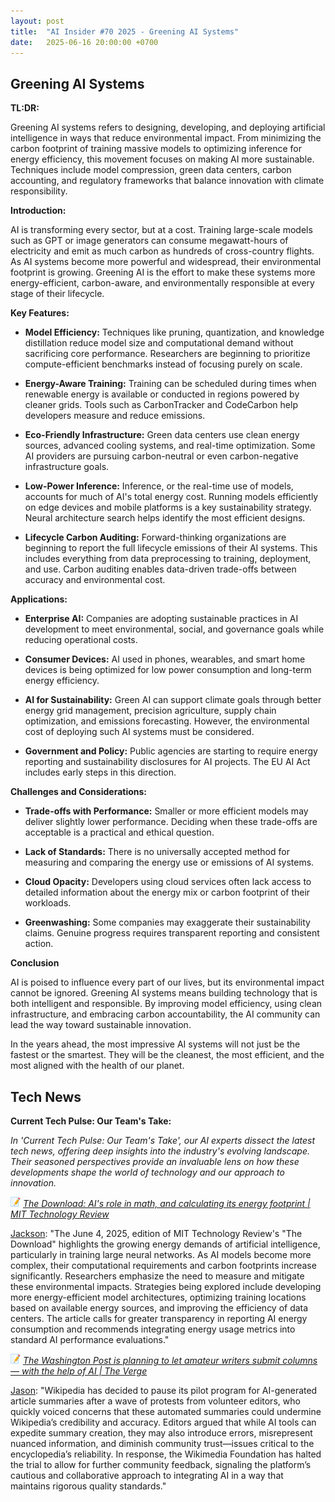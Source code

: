 ```yaml
---
layout: post
title:  "AI Insider #70 2025 - Greening AI Systems"
date:   2025-06-16 20:00:00 +0700
---
```


## Greening AI Systems

**TL:DR:**

Greening AI systems refers to designing, developing, and deploying artificial intelligence in ways that reduce environmental impact. From minimizing the carbon footprint of training massive models to optimizing inference for energy efficiency, this movement focuses on making AI more sustainable. Techniques include model compression, green data centers, carbon accounting, and regulatory frameworks that balance innovation with climate responsibility.

__Introduction:__

AI is transforming every sector, but at a cost. Training large-scale models such as GPT or image generators can consume megawatt-hours of electricity and emit as much carbon as hundreds of cross-country flights. As AI systems become more powerful and widespread, their environmental footprint is growing. Greening AI is the effort to make these systems more energy-efficient, carbon-aware, and environmentally responsible at every stage of their lifecycle.

__Key Features:__

* **Model Efficiency:**
Techniques like pruning, quantization, and knowledge distillation reduce model size and computational demand without sacrificing core performance. Researchers are beginning to prioritize compute-efficient benchmarks instead of focusing purely on scale.

* **Energy-Aware Training:**
Training can be scheduled during times when renewable energy is available or conducted in regions powered by cleaner grids. Tools such as CarbonTracker and CodeCarbon help developers measure and reduce emissions.

* **Eco-Friendly Infrastructure:**
Green data centers use clean energy sources, advanced cooling systems, and real-time optimization. Some AI providers are pursuing carbon-neutral or even carbon-negative infrastructure goals.

* **Low-Power Inference:**
Inference, or the real-time use of models, accounts for much of AI's total energy cost. Running models efficiently on edge devices and mobile platforms is a key sustainability strategy. Neural architecture search helps identify the most efficient designs.

* **Lifecycle Carbon Auditing:**
Forward-thinking organizations are beginning to report the full lifecycle emissions of their AI systems. This includes everything from data preprocessing to training, deployment, and use. Carbon auditing enables data-driven trade-offs between accuracy and environmental cost.

__Applications:__

* **Enterprise AI:**
Companies are adopting sustainable practices in AI development to meet environmental, social, and governance goals while reducing operational costs.

* **Consumer Devices:**
AI used in phones, wearables, and smart home devices is being optimized for low power consumption and long-term energy efficiency.

* **AI for Sustainability:**
Green AI can support climate goals through better energy grid management, precision agriculture, supply chain optimization, and emissions forecasting. However, the environmental cost of deploying such AI systems must be considered.

* **Government and Policy:**
Public agencies are starting to require energy reporting and sustainability disclosures for AI projects. The EU AI Act includes early steps in this direction.

__Challenges and Considerations:__

* **Trade-offs with Performance:**
Smaller or more efficient models may deliver slightly lower performance. Deciding when these trade-offs are acceptable is a practical and ethical question.

* **Lack of Standards:**
There is no universally accepted method for measuring and comparing the energy use or emissions of AI systems.

* **Cloud Opacity:**
Developers using cloud services often lack access to detailed information about the energy mix or carbon footprint of their workloads.

* **Greenwashing:**
Some companies may exaggerate their sustainability claims. Genuine progress requires transparent reporting and consistent action.

__Conclusion__

AI is poised to influence every part of our lives, but its environmental impact cannot be ignored. Greening AI systems means building technology that is both intelligent and responsible. By improving model efficiency, using clean infrastructure, and embracing carbon accountability, the AI community can lead the way toward sustainable innovation.

In the years ahead, the most impressive AI systems will not just be the fastest or the smartest. They will be the cleanest, the most efficient, and the most aligned with the health of our planet.

## Tech News

__Current Tech Pulse: Our Team's Take:__

*In 'Current Tech Pulse: Our Team's Take', our AI experts dissect the latest tech news, offering deep insights into the industry's evolving landscape. Their seasoned perspectives provide an invaluable lens on how these developments shape the world of technology and our approach to innovation.*


![memo](/assets/images/memo16.png) *[The Download: AI's role in math, and calculating its energy footprint | MIT Technology Review](https://www.technologyreview.com/2025/06/04/1117829/the-download-ai-math-energy/)*

[Jackson](https://www.linkedin.com/in/jackson-cates-315a0b1ab/): "The June 4, 2025, edition of MIT Technology Review's "The Download" highlights the growing energy demands of artificial intelligence, particularly in training large neural networks. As AI models become more complex, their computational requirements and carbon footprints increase significantly. Researchers emphasize the need to measure and mitigate these environmental impacts. Strategies being explored include developing more energy-efficient model architectures, optimizing training locations based on available energy sources, and improving the efficiency of data centers. The article calls for greater transparency in reporting AI energy consumption and recommends integrating energy usage metrics into standard AI performance evaluations."

![memo](/assets/images/memo16.png) *[The Washington Post is planning to let amateur writers submit columns — with the help of AI | The Verge](https://www.msn.com/en-us/news/technology/wikipedia-pauses-ai-generated-summaries-pilot-after-editors-protest/ar-AA1GwJbM)*

[Jason](https://www.linkedin.com/in/jason-bengtson-b8a9a83b): "Wikipedia has decided to pause its pilot program for AI-generated article summaries after a wave of protests from volunteer editors, who quickly voiced concerns that these automated summaries could undermine Wikipedia’s credibility and accuracy. Editors argued that while AI tools can expedite summary creation, they may also introduce errors, misrepresent nuanced information, and diminish community trust—issues critical to the encyclopedia’s reliability. In response, the Wikimedia Foundation has halted the trial to allow for further community feedback, signaling the platform’s cautious and collaborative approach to integrating AI in a way that maintains rigorous quality standards."